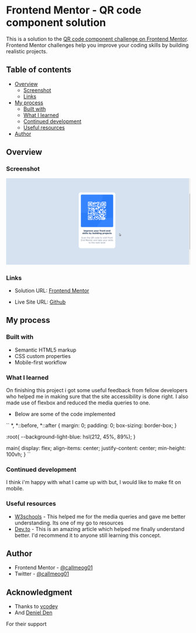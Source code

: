 # Frontend Mentor - QR code component solution

This is a solution to the [QR code component challenge on Frontend Mentor](https://www.frontendmentor.io/challenges/qr-code-component-iux_sIO_H). Frontend Mentor challenges help you improve your coding skills by building realistic projects. 

## Table of contents

- [Overview](#overview)
  - [Screenshot](#screenshot)
  - [Links](#links)
- [My process](#my-process)
  - [Built with](#built-with)
  - [What I learned](#what-i-learned)
  - [Continued development](#continued-development)
  - [Useful resources](#useful-resources)
- [Author](#author)

## Overview

### Screenshot

![](images/qr-code.png)

### Links

- Solution URL: 
[Frontend Mentor](https://www.frontendmentor.io/solutions/responsive-qrcodecomponent-using-html-css-and-media-queries-65qqki1tq)

- Live Site URL: 
[Github](https://callmeog01.github.io/qr-code-component/)

## My process

### Built with

- Semantic HTML5 markup
- CSS custom properties
- Mobile-first workflow

### What I learned

On finishing this project i got some useful feedback from fellow developers who helped me in making sure that the site accessibility is done right. I also made use of flexbox and reduced the media queries to one.

- Below are some of the code implemented

``
*,
*::before,
*::after {
  margin: 0;
  padding: 0;
  box-sizing: border-box;
}


:root{
  --background-light-blue: hsl(212, 45%, 89%);
}

main{
  display: flex;
  align-items: center;
  justify-content: center;
  min-height: 100vh;
}
``

### Continued development

I think i'm happy with what I came up with but, I would like to make fit on mobile.

### Useful resources

- [W3schools](https://www.w3schools.com/css/css3_mediaqueries_ex.asp) - This helped me for the media queries and gave me better understanding. Its one of my go to resources
- [Dev.to](https://devdocs.io/css/media_queries) - This is an amazing article which helped me finally understand better. I'd recommend it to anyone still learning this concept.

## Author

- Frontend Mentor - [@callmeog01](https://www.frontendmentor.io/profile/yourusername)
- Twitter - [@callmeog01](https://www.twitter.com/yourusername)

## Acknowledgment

- Thanks to [vcodey](https://github.com/v-codey)
- And [Deniel Den](https://www.frontendmentor.io/profile/denielden)

For their support 